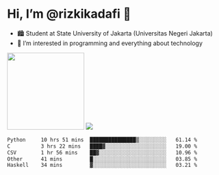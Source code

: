 # Hi, I’m @rizkikadafi 👋
- 🏙 Student at State University of Jakarta (Universitas Negeri Jakarta)
- 👀 I’m interested in programming and everything about technology
<img height="180em" src="https://github-readme-stats.vercel.app/api?username=rizkikadafi&show_icons=true&hide_border=true&&count_private=true&include_all_commits=true" />
<img src="https://github-readme-stats.vercel.app/api/top-langs/?username=rizkikadafi&show_icons=true&hide_border=true&&count_private=true&include_all_commits=true" />

<!--START_SECTION:waka-->

```txt
Python     10 hrs 51 mins  ███████████████▒░░░░░░░░░   61.14 %
C          3 hrs 22 mins   ████▓░░░░░░░░░░░░░░░░░░░░   19.00 %
CSV        1 hr 56 mins    ██▓░░░░░░░░░░░░░░░░░░░░░░   10.96 %
Other      41 mins         █░░░░░░░░░░░░░░░░░░░░░░░░   03.85 %
Haskell    34 mins         ▓░░░░░░░░░░░░░░░░░░░░░░░░   03.21 %
```

<!--END_SECTION:waka-->

<!---
rizkikadafi/rizkikadafi is a ✨ special ✨ repository because its `README.md` (this file) appears on your GitHub profile.
You can click the Preview link to take a look at your changes.
--->
